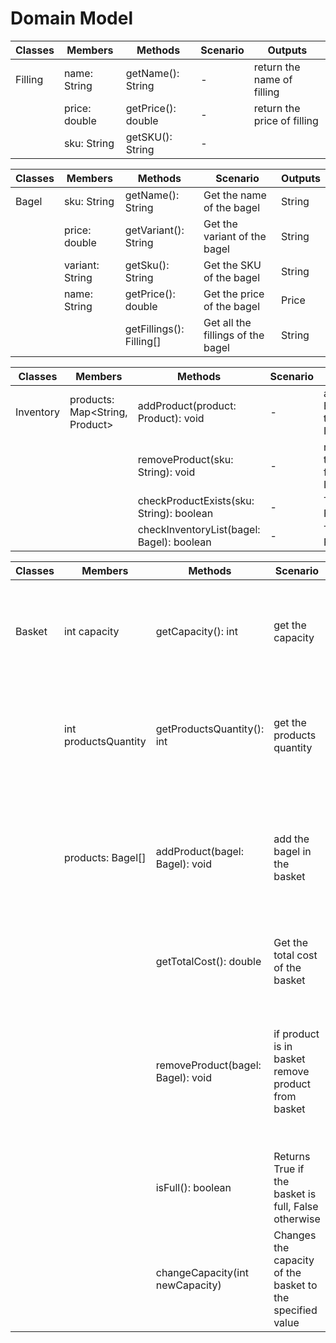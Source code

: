 # Domain Model

| Classes | Members       | Methods            | Scenario | Outputs                     |
|---------|---------------|--------------------|----------|-----------------------------|
| Filling | name: String  | getName(): String  | -        | return the name of filling  |
|         | price: double | getPrice(): double | -        | return the price of filling |
|         | sku: String   | getSKU(): String   | -        |                             |

| Classes | Members         | Methods                  | Scenario                          | Outputs |
|---------|-----------------|--------------------------|-----------------------------------|---------|
| Bagel   | sku: String     | getName(): String        | Get the name of the bagel         | String  |
|         | price: double   | getVariant(): String     | Get the variant of the bagel      | String  |
|         | variant: String | getSku(): String         | Get the SKU of the bagel          | String  |
|         | name: String    | getPrice(): double       | Get the price of the bagel        | Price   |
|         |                 | getFillings(): Filling[] | Get all the fillings of the bagel | String  |

| Classes   | Members                        | Methods                                   | Scenario | Outputs                             |
|-----------|--------------------------------|-------------------------------------------|----------|-------------------------------------|
| Inventory | products: Map<String, Product> | addProduct(product: Product): void        | -        | add the Bagel in the Inventory      |
|           |                                | removeProduct(sku: String): void          | -        | remove the Bagel from the Inventory |
|           |                                | checkProductExists(sku: String): boolean  | -        | True/ False                         |
|           |                                | checkInventoryList(bagel: Bagel): boolean | -        | True/ False                         |




| Classes | Members              | Methods                           | Scenario                                                  | Outputs                                                                                          |
|---------|----------------------|-----------------------------------|-----------------------------------------------------------|--------------------------------------------------------------------------------------------------|
| Basket  | int capacity         | getCapacity(): int                | get the capacity                                          | Returns the maximum number of items that the basket can hold                                     |
|         | int productsQuantity | getProductsQuantity(): int        | get the products quantity                                 | Returns the number of products currently in the basket                                           |
|         | products: Bagel[]    | addProduct(bagel: Bagel): void    | add the bagel in the basket                               | Adds a bagel item to the basket. Raises an exception if the basket is already full               |
|         |                      | getTotalCost(): double            | Get the total cost of the basket                          | Returns the total cost of the basket                                                             |
|         |                      | removeProduct(bagel: Bagel): void | if product is in basket remove product from basket        | Removes a bagel item from the basket. Raises an exception if the item is not found in the basket |
|         |                      | isFull(): boolean                 | Returns True if the basket is full, False otherwise       | Returns True if the basket is full, False otherwise                                              |
|         |                      | changeCapacity(int newCapacity)   | Changes the capacity of the basket to the specified value | Changed capacity of the basket                                                                   |